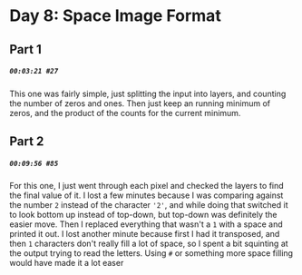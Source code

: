 # Day 8: Space Image Format

## Part 1

##### `00:03:21 #27`

This one was fairly simple, just splitting the input into layers, and counting the number of zeros and ones. Then just keep an running minimum of zeros, and the product of the counts for the current minimum.

## Part 2

##### `00:09:56 #85`

For this one, I just went through each pixel and checked the layers to find the final value of it. I lost a few minutes because I was comparing against the number `2` instead of the character `'2'`, and while doing that switched it to look bottom up instead of top-down, but top-down was definitely the easier move. Then I replaced everything that wasn't a `1` with a space and printed it out. I lost another minute because first I had it transposed, and then `1` characters don't really fill a lot of space, so I spent a bit squinting at the output trying to read the letters. Using `#` or something more space filling would have made it a lot easer
